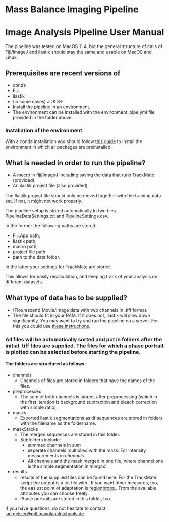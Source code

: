 # Mass Balance Imaging Pipeline 
# Image Analysis Pipeline User Manual
The pipeline was tested on MacOS 11.4, but the general structure of calls of Fiji/ImageJ and ilastik should stay the same and usable on MacOS and Linux. 

## Prerequisites are recent versions of 
- conda
- Fiji
- ilastik
- (in some cases) JDK 8+
- Install the pipeline in an environment.
- The environment can be installed with the environment_pipe.yml file provided in the folder above.

### Installation of the environment
With a conda installation you should follow [this guide](https://docs.conda.io/projects/conda/en/latest/user-guide/tasks/manage-environments.html#creating-an-environment-from-an-environment-yml-file) to install the environment in which all packages are preinstalled.

## What is needed in order to run the pipeline?
- A macro in fiji/imageJ including saving the data that runs TrackMate (provided).
- An ilastik project file (also provided).

The Ilastik project file should only be moved together with the training data set. If not, it might not work properly. 


The pipeline setup is stored automatically in two files. PipelineDataSettings.txt and PipelineSettings.csv.

In the former the following paths are stored:
-  Fiji.App path, 
-  Ilastik path, 
-  macro path, 
-  project file path
-  path to the data folder.

In the latter your settings for TrackMate are stored.

This allows for easily recalculation, and keeping track of your analysis on different datasets.

## What type of data has to be supplied?
- (Flourescent) Movie/Image data with two channels in .tiff format.
- The file should fit in your RAM. If it does not, Ilastik will slow down significantly. You may want to try and run the pipeline on a server. For this you could use [these instructions](https://techtalktone.wordpress.com/2017/03/28/running-jupyter-notebooks-on-a-remote-server-via-ssh/).

### All files will be automatically sorted and put in folders after the initial .tiff files are supplied. The files for which a phase portrait is plotted can be selected before starting the pipeline. 

#### The folders are structured as follows:
- channels
    - Channels of files are stored in folders that have the names of the files.
- preprocessed
    - The sum of both channels is stored, after preprocessing (which in the first iteration is background subtraction and bleach correction with simple ratio).
- masks
    - Exported ilastik segmentations as tif sequences are stored in folders with the filename as the foldername.
- maskStacks
    - The merged sequences are stored in this folder.
    - Subfolders include:
        - summed channels in *sum*
        - seperate channels multiplied with the mask. For intensity measurements in *channels*
        - All channels and the mask merged in one file, where channel one is the simple segmentation in *merged*
- results
    - results of the supplied files can be found here. For the TrackMate script the output is a txt file with . If you want other measures, too, the easiest point of adaptation is [regionprops.](https://scikit-image.org/docs/dev/api/skimage.measure.html#skimage.measure.regionprops). From the available attributes you can choose freely.
    - Phase portraits are stored in this folder, too. 
 
 
If you have questions, do not hesitate to contact: 
jan.geisler@mtl.maxplanckschools.de


